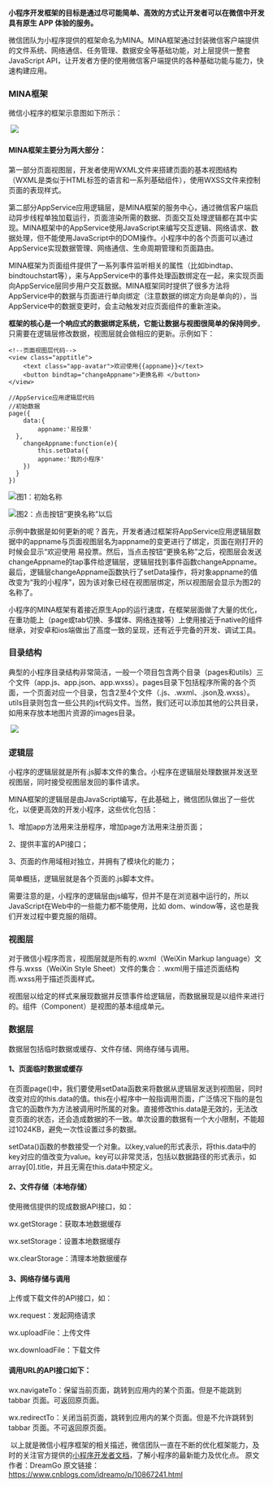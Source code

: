 **小程序开发框架的目标是通过尽可能简单、高效的方式让开发者可以在微信中开发具有原生 APP 体验的服务。**

微信团队为小程序提供的框架命名为MINA。MINA框架通过封装微信客户端提供的文件系统、网络通信、任务管理、数据安全等基础功能，对上层提供一整套JavaScript API，让开发者方便的使用微信客户端提供的各种基础功能与能力，快速构建应用。

### MINA框架

微信小程序的框架示意图如下所示：

 ![](https://upload-images.jianshu.io/upload_images/19956127-9cd6fb39b2ab1924.png?imageMogr2/auto-orient/strip%7CimageView2/2/w/1240)

#### MINA框架主要分为两大部分：

第一部分页面视图层，开发者使用WXML文件来搭建页面的基本视图结构（WXML是类似于HTML标签的语言和一系列基础组件），使用WXSS文件来控制页面的表现样式。

第二部分AppService应用逻辑层，是MINA框架的服务中心，通过微信客户端启动异步线程单独加载运行，页面渲染所需的数据、页面交互处理逻辑都在其中实现。MINA框架中的AppService使用JavaScript来编写交互逻辑、网络请求、数据处理，但不能使用JavaScript中的DOM操作。小程序中的各个页面可以通过AppService实现数据管理、网络通信、生命周期管理和页面路由。

MINA框架为页面组件提供了一系列事件监听相关的属性（比如bindtap、bindtouchstart等），来与AppService中的事件处理函数绑定在一起，来实现页面向AppService层同步用户交互数据。MINA框架同时提供了很多方法将AppService中的数据与页面进行单向绑定（注意数据的绑定方向是单向的），当AppService中的数据变更时，会主动触发对应页面组件的重新渲染。

**框架的核心是一个响应式的数据绑定系统，它能让数据与视图很简单的保持同步**。只需要在逻辑层修改数据，视图层就会做相应的更新。示例如下：
```
<!--页面视图层代码-->  
<view class="apptitle">
    <text class="app-avatar">欢迎使用{{appname}}</text>
    <button bindtap="changeAppname">更换名称 </button>
</view>

//AppService应用逻辑层代码
//初始数据
page({
    data:{
        appname:'易投票'
  },
    changeAppname:function(e){
        this.setData({
        appname:'我的小程序'
    })
  }
})
```
![图1：初始名称](https://upload-images.jianshu.io/upload_images/19956127-e4608803dbcf6cbe.png?imageMogr2/auto-orient/strip%7CimageView2/2/w/1240)

![图2：点击按钮“更换名称”以后](https://upload-images.jianshu.io/upload_images/19956127-370f3e032584ee83.png?imageMogr2/auto-orient/strip%7CimageView2/2/w/1240)

示例中数据是如何更新的呢？首先，开发者通过框架将AppService应用逻辑层数据中的appname与页面视图层名为appname的变更进行了绑定，页面在刚打开的时候会显示“欢迎使用 易投票。然后，当点击按钮“更换名称”之后，视图层会发送changeAppname的tap事件给逻辑层，逻辑层找到事件函数changeAppname。最后，逻辑层changeAppname函数执行了setData操作，将对象appname的值改变为“我的小程序”，因为该对象已经在视图层绑定，所以视图层会显示为图2的名称了。

小程序的MINA框架有着接近原生App的运行速度，在框架层面做了大量的优化，在重功能上（page或tab切换、多媒体、网络连接等）上使用接近于native的组件继承，对安卓和ios端做出了高度一致的呈现，还有近乎完备的开发、调试工具。

### 目录结构

典型的小程序目录结构非常简洁，一般一个项目包含两个目录（pages和utils）三个文件（app.js、app.json、app.wxss）。pages目录下包括程序所需的各个页面，一个页面对应一个目录，包含2至4个文件（.js、.wxml、.json及.wxss）。utils目录则包含一些公共的js代码文件。当然，我们还可以添加其他的公共目录，如用来存放本地图片资源的images目录。

 ![](https://upload-images.jianshu.io/upload_images/19956127-93279c70b2164c2d.png?imageMogr2/auto-orient/strip%7CimageView2/2/w/1240)

### 逻辑层

小程序的逻辑层就是所有.js脚本文件的集合。小程序在逻辑层处理数据并发送至视图层，同时接受视图层发回的事件请求。

MINA框架的逻辑层是由JavaScript编写，在此基础上，微信团队做出了一些优化，以便更高效的开发小程序，这些优化包括：

1、增加app方法用来注册程序，增加page方法用来注册页面；

2、提供丰富的API接口；

3、页面的作用域相对独立，并拥有了模块化的能力；

简单概括，逻辑层就是各个页面的.js脚本文件。

需要注意的是，小程序的逻辑层由js编写，但并不是在浏览器中运行的，所以JavaScript在Web中的一些能力都不能使用，比如 dom、window等，这也是我们开发过程中要克服的阻碍。

### 视图层

对于微信小程序而言，视图层就是所有的.wxml（WeiXin Markup language）文件与.wxss（WeiXin Style Sheet）文件的集合：.wxml用于描述页面结构而.wxss用于描述页面样式。

视图层以给定的样式来展现数据并反馈事件给逻辑层，而数据展现是以组件来进行的。组件（Component）是视图的基本组成单元。

### 数据层

数据层包括临时数据或缓存、文件存储、网络存储与调用。

#### 1、页面临时数据或缓存

在页面page()中，我们要使用setData函数来将数据从逻辑层发送到视图层，同时改变对应的this.data的值。this在小程序中一般指调用页面，广泛情况下指的是包含它的函数作为方法被调用时所属的对象。直接修改this.data是无效的，无法改变页面的状态，还会造成数据的不一致。单次设置的数据有一个大小限制，不能超过1024KB，避免一次性设置过多的数据。

setData()函数的参数接受一个对象。以key,value的形式表示，将this.data中的key对应的值改变为value。key可以非常灵活，包括以数据路径的形式表示，如array[0].title，并且无需在this.data中预定义。

#### 2、文件存储（本地存储）

使用微信提供的现成数据API接口，如：

wx.getStorage：获取本地数据缓存

wx.setStorage：设置本地数据缓存

wx.clearStorage：清理本地数据缓存

#### 3、网络存储与调用

上传或下载文件的API接口，如：

wx.request：发起网络请求

wx.uploadFile：上传文件

wx.downloadFile：下载文件

#### 调用URL的API接口如下：

wx.navigateTo：保留当前页面，跳转到应用内的某个页面。但是不能跳到 tabbar 页面。可返回原页面。

wx.redirectTo：关闭当前页面，跳转到应用内的某个页面。但是不允许跳转到 tabbar 页面。不可返回原页面。

 以上就是微信小程序框架的相关描述，微信团队一直在不断的优化框架能力，及时的关注官方提供的[小程序开发者文档](https://developers.weixin.qq.com/miniprogram/dev/index.html?t=19041716)，了解小程序的最新能力及优化点。
原文作者：DreamGo
原文链接：https://www.cnblogs.com/idreamo/p/10867241.html
